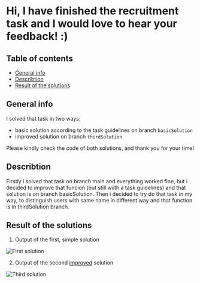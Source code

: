 
# Hi, I have finished the recruitment task and I would love to hear your feedback! :)

## Table of contents
* [General info](#general-info)
* [Describtion](#describtion)
* [Result of the solutions](#result-of-the-solutions)

## General info
I solved that task in two ways: 
- basic solution according to the task guidelines on branch `basicSolution`
- improved solution on branch `thirdSolution`

Please kindly check the code of both solutions, and thank you for your time!

## Describtion
Firstly i solved that task on branch main and everything worked fine, but i decided to improve that funcion (but still wiith a task guidelines) and that solution is on branch basicSolution. Then i decided to try do that task in my way, to distinguish users with same name in different way and that function is in thirdSolution branch.

## Result of the solutions
1. Output of the first, simple solution

![First solution](https://i.ibb.co/FmKRXmg/NEWBASIC.png)

2. Output of the second <ins>improved</ins> solution

![Third solution](https://i.ibb.co/qM7vrTG/nowy.png)
